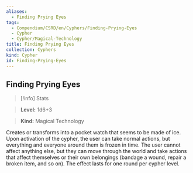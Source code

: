 ```yaml
---
aliases:
  - Finding Prying Eyes
tags:
  - Compendium/CSRD/en/Cyphers/Finding-Prying-Eyes
  - Cypher
  - Cypher/Magical-Technology
title: Finding Prying Eyes
collection: Cyphers
kind: Cypher
id: Finding-Prying-Eyes
---
```

## Finding Prying Eyes    
>[!info] Stats    
> **Level:** 1d6+3   
> **Kind:** Magical Technology  
    
Creates or transforms into a pocket watch that seems to be made of ice. Upon activation of the cypher, the user can take normal actions, but everything and everyone around them is frozen in time. The user cannot affect anything else, but they can move through the world and take actions that affect themselves or their own belongings (bandage a wound, repair a broken item, and so on). The effect lasts for one round per cypher level.  
